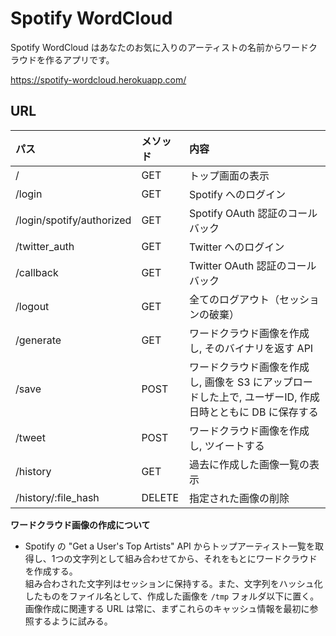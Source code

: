 # Spotify WordCloud

Spotify WordCloud はあなたのお気に入りのアーティストの名前からワードクラウドを作るアプリです。

https://spotify-wordcloud.herokuapp.com/

## URL

| パス   |  メソッド  |  内容  |
|:---|:---|:---|
|  /  |  GET  |  トップ画面の表示  |
|  /login  |  GET  |   Spotify へのログイン |
| /login/spotify/authorized |GET |  Spotify OAuth 認証のコールバック  |    
|  /twitter_auth  |  GET  |  Twitter へのログイン  |    
|  /callback  |  GET  |  Twitter OAuth 認証のコールバック  |    
|  /logout  | GET   |  全てのログアウト（セッションの破棄）  |   
|  /generate  |  GET  |  ワードクラウド画像を作成し, そのバイナリを返す API  |    
|  /save  |  POST  |  ワードクラウド画像を作成し, 画像を S3 にアップロードした上で, ユーザーID, 作成日時とともに DB に保存する   |    
|  /tweet  |  POST  | ワードクラウド画像を作成し, ツイートする   |    
|  /history  | GET   | 過去に作成した画像一覧の表示  |    
|  /history/:file_hash  |  DELETE  |  指定された画像の削除  |    

**ワードクラウド画像の作成について**

- Spotify の "Get a User's Top Artists" API からトップアーティスト一覧を取得し、1つの文字列として組み合わせてから、それをもとにワードクラウドを作成する。  
組み合わされた文字列はセッションに保持する。また、文字列をハッシュ化したものをファイル名として、作成した画像を `/tmp` フォルダ以下に置く。  
画像作成に関連する URL は常に、まずこれらのキャッシュ情報を最初に参照するように試みる。
